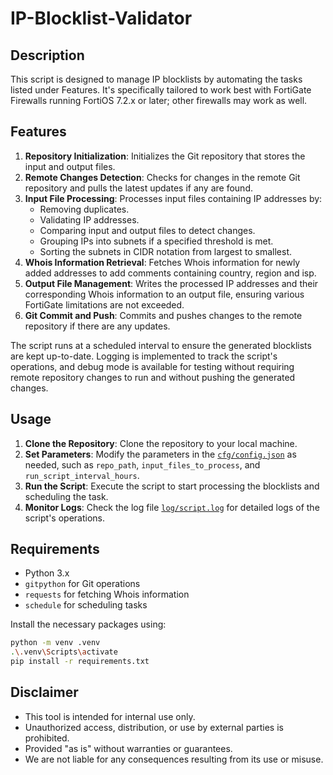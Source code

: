 # IP-Blocklist-Validator

## Description
This script is designed to manage IP blocklists by automating the tasks listed under Features.
It's specifically tailored to work best with FortiGate Firewalls running FortiOS 7.2.x or later; other firewalls may work as well.

## Features
1. **Repository Initialization**: Initializes the Git repository that stores the input and output files.
2. **Remote Changes Detection**: Checks for changes in the remote Git repository and pulls the latest updates if any are found.
3. **Input File Processing**: Processes input files containing IP addresses by:
   - Removing duplicates.
   - Validating IP addresses.
   - Comparing input and output files to detect changes.
   - Grouping IPs into subnets if a specified threshold is met.
   - Sorting the subnets in CIDR notation from largest to smallest.
4. **Whois Information Retrieval**: Fetches Whois information for newly added addresses to add comments containing country, region and isp.
5. **Output File Management**: Writes the processed IP addresses and their corresponding Whois information to an output file, ensuring various FortiGate limitations are not exceeded.
6. **Git Commit and Push**: Commits and pushes changes to the remote repository if there are any updates.

The script runs at a scheduled interval to ensure the generated blocklists are kept up-to-date. 
Logging is implemented to track the script's operations, and debug mode is available for testing without requiring remote repository changes to run and without pushing the generated changes.

## Usage
1. **Clone the Repository**: Clone the repository to your local machine.
2. **Set Parameters**: Modify the parameters in the [`cfg/config.json`](cfg/config.json) as needed,
   such as `repo_path`, `input_files_to_process`, and `run_script_interval_hours`.
3. **Run the Script**: Execute the script to start processing the blocklists and scheduling the task.
4. **Monitor Logs**: Check the log file [`log/script.log`](log/script.log) for detailed logs of the script's operations.

## Requirements
- Python 3.x
- `gitpython` for Git operations
- `requests` for fetching Whois information
- `schedule` for scheduling tasks

Install the necessary packages using:
```bash
python -m venv .venv
.\.venv\Scripts\activate
pip install -r requirements.txt
```

## Disclaimer
- This tool is intended for internal use only.
- Unauthorized access, distribution, or use by external parties is prohibited.
- Provided "as is" without warranties or guarantees.
- We are not liable for any consequences resulting from its use or misuse.
